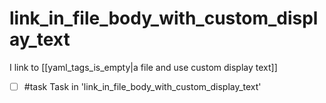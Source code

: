 # link_in_file_body_with_custom_display_text

I link to [[yaml_tags_is_empty|a file and use custom display text]]

- [ ] #task Task in 'link_in_file_body_with_custom_display_text'
